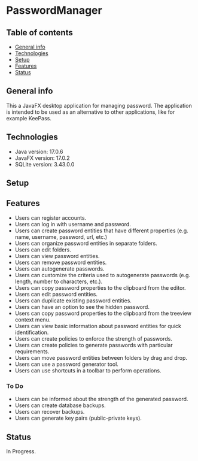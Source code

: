 # PasswordManager

## Table of contents
* [General info](#general-info)
* [Technologies](#technologies)
* [Setup](#setup)
* [Features](#features)
* [Status](#status)

## General info
This a JavaFX desktop application for managing password. The application is intended to be used as an alternative to other applications, like for example KeePass.

## Technologies
* Java version: 17.0.6
* JavaFX version: 17.0.2
* SQLite version: 3.43.0.0

## Setup


## Features
* Users can register accounts.
* Users can log in with username and password.
* Users can create password entities that have different properties (e.g. name, username, password, url, etc.)
* Users can organize password entities in separate folders.
* Users can edit folders.
* Users can view password entities.
* Users can remove password entities.
* Users can autogenerate passwords.
* Users can customize the criteria used to autogenerate passwords (e.g. length, number to characters, etc.).
* Users can copy password properties to the clipboard from the editor.
* Users can edit password entities.
* Users can duplicate existing password entities.
* Users can have an option to see the hidden password.
* Users can copy password properties to the clipboard from the treeview context menu.
* Users can view basic information about password entities for quick identification.
* Users can create policies to enforce the strength of passwords.
* Users can create policies to generate passwords with particular requirements.
* Users can move password entities between folders by drag and drop.
* Users can use a password generator tool.
* Users can use shortcuts in a toolbar to perform operations.


### To Do

* Users can be informed about the strength of the generated password.
* Users can create database backups.
* Users can recover backups.
* Users can generate key pairs (public-private keys).

## Status

In Progress.